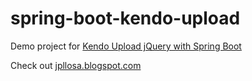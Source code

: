 # spring-boot-kendo-upload
Demo project for [Kendo Upload jQuery with Spring Boot](https://jpllosa.blogspot.com/2021/02/kendo-upload-with-spring-boot-example.html)

Check out [jpllosa.blogspot.com](https://jpllosa.blogspot.com/)